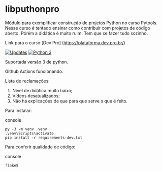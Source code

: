 # libputhonpro
Módulo para exemplificar construção de projetos Python no curso Pytools. 
Nesse curso é tentado ensinar como contribuir com projetos de código aberto.
Pórém a didática é muito ruim.
Tem que se fazer tudo sozinho.

Link para o curso [Dev Pro] (https://plataforma.dev.pro.br/)

[![Updates](https://pyup.io/repos/github/Michel4lves/libputhonpro/shield.svg)](https://pyup.io/repos/github/Michel4lves/libputhonpro/)
[![Python 3](https://pyup.io/repos/github/Michel4lves/libputhonpro/python-3-shield.svg)](https://pyup.io/repos/github/Michel4lves/libputhonpro/)

Suportada versão 3 de python.

Github Actions funcionando.

Lista de reclamações:
1. Nível de didática muito baixo;
2. Vídeos desatualizados;
3. Não há explicações de que para que serve o que é feito.

Para instalar:

console

    py -3 -m venv .venv
    .venv\Scripts\activate
    pip install -r requirements-dev.txt


Para conferir qualidade de código:

console

    flake8

